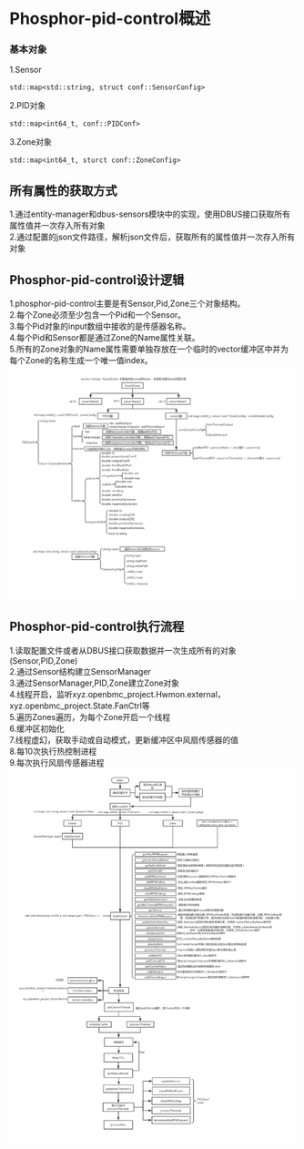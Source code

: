 # Phosphor-pid-control概述

### 基本对象
1.Sensor  

    std::map<std::string, struct conf::SensorConfig>  

2.PID对象  

    std::map<int64_t, conf::PIDConf>  
    
3.Zone对象  

    std::map<int64_t, sturct conf::ZoneConfig>  
    
## 所有属性的获取方式
1.通过entity-manager和dbus-sensors模块中的实现，使用DBUS接口获取所有属性值并一次存入所有对象  
2.通过配置的json文件路径，解析json文件后，获取所有的属性值并一次存入所有对象  
## Phosphor-pid-control设计逻辑
1.phosphor-pid-control主要是有Sensor,Pid,Zone三个对象结构。  
2.每个Zone必须至少包含一个Pid和一个Sensor。  
3.每个Pid对象的input数组中接收的是传感器名称。  
4.每个Pid和Sensor都是通过Zone的Name属性关联。  
5.所有的Zone对象的Name属性需要单独存放在一个临时的vector缓冲区中并为每个Zone的名称生成一个唯一值index。
![phosphor-pid-control-1](img/phosphor-pid-control-1.jpg)
## Phosphor-pid-control执行流程
1.读取配置文件或者从DBUS接口获取数据并一次生成所有的对象(Sensor,PID,Zone)  
2.通过Sensor结构建立SensorManager  
3.通过SensorManager,PID,Zone建立Zone对象  
4.线程开启，监听xyz.openbmc_project.Hwmon.external，xyz.openbmc_project.State.FanCtrl等  
5.遍历Zones遍历，为每个Zone开启一个线程  
6.缓冲区初始化  
7.线程虚幻，获取手动或自动模式，更新缓冲区中风扇传感器的值  
8.每10次执行热控制进程  
9.每次执行风扇传感器进程  
![phosphor-pid-control-2](img/phosphor-pid-control-2.jpg)
